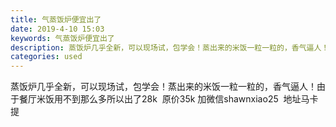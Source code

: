 ```yaml
---
title: 气蒸饭炉便宜出了
date: 2019-4-10 15:03
keywords: 气蒸饭炉便宜出了
description: 蒸饭炉几乎全新，可以现场试，包学会！蒸出来的米饭一粒一粒的，香气逼人！由于餐厅米饭用不到那么多所以出了28k  原价35k加微信shawnxiao25  地址马卡提
categories: used
---
```

<td class="t_f" id="postmessage_3450760">

蒸饭炉几乎全新，可以现场试，包学会！蒸出来的米饭一粒一粒的，香气逼人！由于餐厅米饭用不到那么多所以出了28k  原价35k 加微信shawnxiao25  地址马卡提 <br/>
<img alt="" border="0" class="zoom" data-cf-modified-1cf5a60c8bdd0afe1fd928d4-="" file="http://www.flw.ph/data/appbyme/upload/image/201904/10/nTl4nwB8qaJE.jpg" id="aimg_cVVH7" lazyloadthumb="1" onclick="" onmouseover="" src="http://www.flw.ph/data/appbyme/upload/image/201904/10/nTl4nwB8qaJE.jpg"/><br/>
</td>
